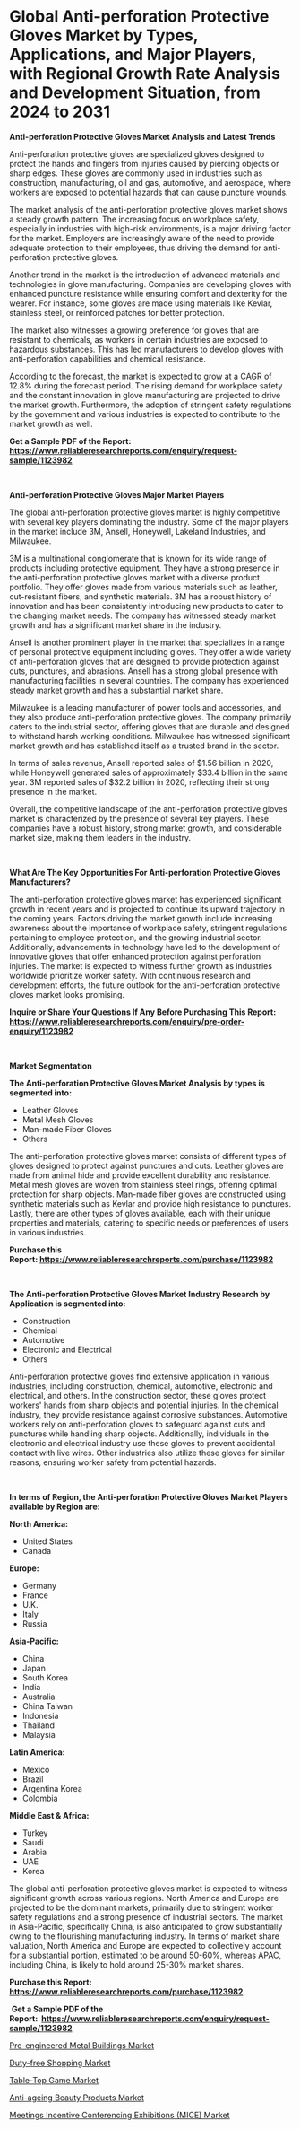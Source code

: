 <p><h1>Global Anti-perforation Protective Gloves Market by Types, Applications, and Major Players, with Regional Growth Rate Analysis and Development Situation, from 2024 to 2031</h1></p><p><strong>Anti-perforation Protective Gloves Market Analysis and Latest Trends</strong></p>
<p><p>Anti-perforation protective gloves are specialized gloves designed to protect the hands and fingers from injuries caused by piercing objects or sharp edges. These gloves are commonly used in industries such as construction, manufacturing, oil and gas, automotive, and aerospace, where workers are exposed to potential hazards that can cause puncture wounds.</p><p>The market analysis of the anti-perforation protective gloves market shows a steady growth pattern. The increasing focus on workplace safety, especially in industries with high-risk environments, is a major driving factor for the market. Employers are increasingly aware of the need to provide adequate protection to their employees, thus driving the demand for anti-perforation protective gloves.</p><p>Another trend in the market is the introduction of advanced materials and technologies in glove manufacturing. Companies are developing gloves with enhanced puncture resistance while ensuring comfort and dexterity for the wearer. For instance, some gloves are made using materials like Kevlar, stainless steel, or reinforced patches for better protection.</p><p>The market also witnesses a growing preference for gloves that are resistant to chemicals, as workers in certain industries are exposed to hazardous substances. This has led manufacturers to develop gloves with anti-perforation capabilities and chemical resistance.</p><p>According to the forecast, the market is expected to grow at a CAGR of 12.8% during the forecast period. The rising demand for workplace safety and the constant innovation in glove manufacturing are projected to drive the market growth. Furthermore, the adoption of stringent safety regulations by the government and various industries is expected to contribute to the market growth as well.</p></p>
<p><strong>Get a Sample PDF of the Report:&nbsp; <a href="https://www.reliableresearchreports.com/enquiry/request-sample/1123982">https://www.reliableresearchreports.com/enquiry/request-sample/1123982</a></strong></p>
<p>&nbsp;</p>
<p><strong>Anti-perforation Protective Gloves Major Market Players</strong></p>
<p><p>The global anti-perforation protective gloves market is highly competitive with several key players dominating the industry. Some of the major players in the market include 3M, Ansell, Honeywell, Lakeland Industries, and Milwaukee. </p><p>3M is a multinational conglomerate that is known for its wide range of products including protective equipment. They have a strong presence in the anti-perforation protective gloves market with a diverse product portfolio. They offer gloves made from various materials such as leather, cut-resistant fibers, and synthetic materials. 3M has a robust history of innovation and has been consistently introducing new products to cater to the changing market needs. The company has witnessed steady market growth and has a significant market share in the industry.</p><p>Ansell is another prominent player in the market that specializes in a range of personal protective equipment including gloves. They offer a wide variety of anti-perforation gloves that are designed to provide protection against cuts, punctures, and abrasions. Ansell has a strong global presence with manufacturing facilities in several countries. The company has experienced steady market growth and has a substantial market share.</p><p>Milwaukee is a leading manufacturer of power tools and accessories, and they also produce anti-perforation protective gloves. The company primarily caters to the industrial sector, offering gloves that are durable and designed to withstand harsh working conditions. Milwaukee has witnessed significant market growth and has established itself as a trusted brand in the sector.</p><p>In terms of sales revenue, Ansell reported sales of $1.56 billion in 2020, while Honeywell generated sales of approximately $33.4 billion in the same year. 3M reported sales of $32.2 billion in 2020, reflecting their strong presence in the market.</p><p>Overall, the competitive landscape of the anti-perforation protective gloves market is characterized by the presence of several key players. These companies have a robust history, strong market growth, and considerable market size, making them leaders in the industry.</p></p>
<p>&nbsp;</p>
<p><strong>What Are The Key Opportunities For Anti-perforation Protective Gloves Manufacturers?</strong></p>
<p><p>The anti-perforation protective gloves market has experienced significant growth in recent years and is projected to continue its upward trajectory in the coming years. Factors driving the market growth include increasing awareness about the importance of workplace safety, stringent regulations pertaining to employee protection, and the growing industrial sector. Additionally, advancements in technology have led to the development of innovative gloves that offer enhanced protection against perforation injuries. The market is expected to witness further growth as industries worldwide prioritize worker safety. With continuous research and development efforts, the future outlook for the anti-perforation protective gloves market looks promising.</p></p>
<p><strong>Inquire or Share Your Questions If Any Before Purchasing This Report: <a href="https://www.reliableresearchreports.com/enquiry/pre-order-enquiry/1123982">https://www.reliableresearchreports.com/enquiry/pre-order-enquiry/1123982</a></strong></p>
<p>&nbsp;</p>
<p><strong>Market Segmentation</strong></p>
<p><strong>The Anti-perforation Protective Gloves Market Analysis by types is segmented into:</strong></p>
<p><ul><li>Leather Gloves</li><li>Metal Mesh Gloves</li><li>Man-made Fiber Gloves</li><li>Others</li></ul></p>
<p><p>The anti-perforation protective gloves market consists of different types of gloves designed to protect against punctures and cuts. Leather gloves are made from animal hide and provide excellent durability and resistance. Metal mesh gloves are woven from stainless steel rings, offering optimal protection for sharp objects. Man-made fiber gloves are constructed using synthetic materials such as Kevlar and provide high resistance to punctures. Lastly, there are other types of gloves available, each with their unique properties and materials, catering to specific needs or preferences of users in various industries.</p></p>
<p><strong>Purchase this Report:&nbsp;<a href="https://www.reliableresearchreports.com/purchase/1123982">https://www.reliableresearchreports.com/purchase/1123982</a></strong></p>
<p>&nbsp;</p>
<p><strong>The Anti-perforation Protective Gloves Market Industry Research by Application is segmented into:</strong></p>
<p><ul><li>Construction</li><li>Chemical</li><li>Automotive</li><li>Electronic and Electrical</li><li>Others</li></ul></p>
<p><p>Anti-perforation protective gloves find extensive application in various industries, including construction, chemical, automotive, electronic and electrical, and others. In the construction sector, these gloves protect workers' hands from sharp objects and potential injuries. In the chemical industry, they provide resistance against corrosive substances. Automotive workers rely on anti-perforation gloves to safeguard against cuts and punctures while handling sharp objects. Additionally, individuals in the electronic and electrical industry use these gloves to prevent accidental contact with live wires. Other industries also utilize these gloves for similar reasons, ensuring worker safety from potential hazards.</p></p>
<p>&nbsp;</p>
<p><strong>In terms of Region, the Anti-perforation Protective Gloves Market Players available by Region are:</strong></p>
<p>
    <p> <strong> North America: </strong>
        <ul>
            <li>United States</li>
            <li>Canada</li>
        </ul>
        </p> 
    <p> <strong> Europe: </strong>
        <ul>
            <li>Germany</li>
            <li>France</li>
            <li>U.K.</li>
            <li>Italy</li>
            <li>Russia</li>
        </ul>
        </p> 
    <p> <strong> Asia-Pacific: </strong>
        <ul>
            <li>China</li>
            <li>Japan</li>
            <li>South Korea</li>
            <li>India</li>
            <li>Australia</li>
            <li>China Taiwan</li>
            <li>Indonesia</li>
            <li>Thailand</li>
            <li>Malaysia</li>
        </ul>
        </p> 
    <p> <strong> Latin America: </strong>
        <ul>
            <li>Mexico</li>
            <li>Brazil</li>
            <li>Argentina Korea</li>
            <li>Colombia</li>
        </ul>
        </p> 
    <p> <strong> Middle East & Africa: </strong>
        <ul>
            <li>Turkey</li>
            <li>Saudi</li>
            <li>Arabia</li>
            <li>UAE</li>
            <li>Korea</li>
        </ul>
    </p>
    </p>
<p><p>The global anti-perforation protective gloves market is expected to witness significant growth across various regions. North America and Europe are projected to be the dominant markets, primarily due to stringent worker safety regulations and a strong presence of industrial sectors. The market in Asia-Pacific, specifically China, is also anticipated to grow substantially owing to the flourishing manufacturing industry. In terms of market share valuation, North America and Europe are expected to collectively account for a substantial portion, estimated to be around 50-60%, whereas APAC, including China, is likely to hold around 25-30% market shares.</p></p>
<p><strong>Purchase this Report: <a href="https://www.reliableresearchreports.com/purchase/1123982">https://www.reliableresearchreports.com/purchase/1123982</a></strong></p>
<p>&nbsp;<strong>Get a Sample PDF of the Report:&nbsp;&nbsp;<a href="https://www.reliableresearchreports.com/enquiry/request-sample/1123982">https://www.reliableresearchreports.com/enquiry/request-sample/1123982</a></strong></p>
<p><strong></strong></p>
<p><p><a href="https://github.com/bracarafogo/Market-Research-Report-List-1/blob/main/pre-engineered-metal-buildings-market.md">Pre-engineered Metal Buildings Market</a></p><p><a href="https://github.com/mohamedbakry57/Market-Research-Report-List-1/blob/main/duty-free-shopping-market.md">Duty-free Shopping Market</a></p><p><a href="https://github.com/sougarounis/Market-Research-Report-List-1/blob/main/table-top-game-market.md">Table-Top Game Market</a></p><p><a href="https://github.com/antony131rp/Market-Research-Report-List-1/blob/main/anti-ageing-beauty-products-market.md">Anti-ageing Beauty Products Market</a></p><p><a href="https://github.com/laholand/Market-Research-Report-List-1/blob/main/meetings-incentive-conferencing-exhibitions-mice-market.md">Meetings Incentive Conferencing Exhibitions (MICE) Market</a></p></p>